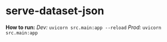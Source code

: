 # serve-dataset-json

**How to run:**
*Dev:* `uvicorn src.main:app --reload`
*Prod:* `uvicorn src.main:app`
